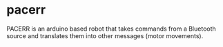 pacerr
======

PACERR is an arduino based robot that takes commands from a Bluetooth source and translates them into other messages (motor movements).
